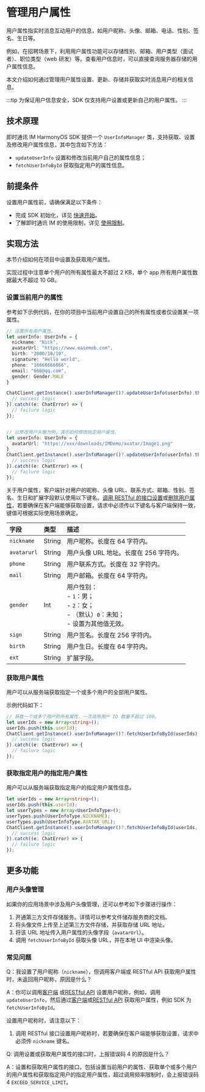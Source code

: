 # 管理用户属性

<Toc />

用户属性指实时消息互动用户的信息，如用户昵称、头像、邮箱、电话、性别、签名、生日等。

例如，在招聘场景下，利用用户属性功能可以存储性别、邮箱、用户类型（面试者）、职位类型（web 研发）等。查看用户信息时，可以直接查询服务器存储的用户属性信息。

本文介绍如何通过管理用户属性设置、更新、存储并获取实时消息用户的相关信息。

:::tip
为保证用户信息安全，SDK 仅支持用户设置或更新自己的用户属性。
:::

## 技术原理

即时通讯 IM HarmonyOS SDK 提供一个 `UserInfoManager` 类，支持获取、设置及修改用户属性信息，其中包含如下方法：

- `updateUserInfo` 设置和修改当前用户自己的属性信息；
- `fetchUserInfoById` 获取指定用户的属性信息。

## 前提条件

设置用户属性前，请确保满足以下条件：

- 完成 SDK 初始化，详见 [快速开始](quickstart.html)。
- 了解即时通讯 IM 的使用限制，详见 [使用限制](limitation.html)。

## 实现方法

本节介绍如何在项目中设置及获取用户属性。

实现过程中注意单个用户的所有属性最大不超过 2 KB，单个 app 所有用户属性数据最大不超过 10 GB。

### 设置当前用户的属性

参考如下示例代码，在你的项目中当前用户设置自己的所有属性或者仅设置某一项属性。

```typescript
// 设置所有用户属性。
let userInfo: UserInfo = {
  nickname: "Nick",
  avatarUrl: "https://www.easemob.com",
  birth: "2000/10/10",
  signature: "Hello world",
  phone: "16666666666",
  email: "666@qq.com",
  gender: Gender.MALE
}

ChatClient.getInstance().userInfoManager()?.updateUserInfo(userInfo).then(result => {
  // success logic
}).catch((e: ChatError) => {
  // failure logic
});


// 以修改用户头像为例，演示如何修改指定用户属性。
let userInfo: UserInfo = {
  avatarUrl: "https://xxx/downloads/IMDemo/avatar/Image1.png"
}
ChatClient.getInstance().userInfoManager()?.updateUserInfo(userInfo).then(result => {
  // success logic
}).catch((e: ChatError) => {
  // failure logic
});
```

关于用户属性，客户端针对用户的昵称、头像 URL、联系方式、邮箱、性别、签名、生日和扩展字段默认使用以下键名。[调用 RESTful 的接口设置](/docs/sdk/server-side/userprofile.html#设置用户属性)或[删除用户属性](/docs/sdk/server-side/userprofile.html#删除用户属性)，若要确保在客户端能够获取设置，请求中必须传以下键名与客户端保持一致，键值可根据实际使用场景确定。

| 字段        | 类型   | 描述    |
| :---------- | :----- | :------- |
| `nickname`  | String | 用户昵称。长度在 64 字符内。    |
| `avatarurl` | String | 用户头像 URL 地址。长度在 256 字符内。   |
| `phone`     | String | 用户联系方式。长度在 32 字符内。   |
| `mail`      | String | 用户邮箱。长度在 64 字符内。   |
| `gender`    | Int    | 用户性别：<br/> - `1`：男；<br/> - `2`：女；<br/> - （默认）`0`：未知；<br/> - 设置为其他值无效。 |
| `sign`      | String | 用户签名。长度在 256 字符内。   |
| `birth`     | String | 用户生日。长度在 64 字符内。     |
| `ext`       | String | 扩展字段。   |

### 获取用户属性

用户可以从服务端获取指定一个或多个用户的全部用户属性。

示例代码如下：

```typescript
// 获取一个或多个用户的所有属性，一次调用用户 ID 数量不超过 100。
let userIds = new Array<string>();
userIds.push(this.userId);
ChatClient.getInstance().userInfoManager()?.fetchUserInfoById(userIds).then(result => {
  // success logic
}).catch((e: ChatError) => {
  // failure logic
});
```

### 获取指定用户的指定用户属性

用户可以从服务端获取指定用户的指定用户属性信息。

```typescript
let userIds = new Array<string>();
userIds.push(this.userId);
let userTypes = new Array<UserInfoType>();
userTypes.push(UserInfoType.NICKNAME);
userTypes.push(UserInfoType.AVATAR_URL);
ChatClient.getInstance().userInfoManager()?.fetchUserInfoById(userIds, userTypes).then(result => {
  // success logic
}).catch((e: ChatError) => {
  // failure logic
});
```

## 更多功能

### 用户头像管理

如果你的应用场景中涉及用户头像管理，还可以参考如下步骤进行操作：

1. 开通第三方文件存储服务。详情可以参考文件储存服务商的文档。
2. 将头像文件上传至上述第三方文件存储，并获取存储 URL 地址。
3. 将该 URL 地址传入用户属性的头像字段（`avatarUrl`）。
4. 调用 `fetchUserInfoById` 获取头像 URL，并在本地 UI 中渲染头像。

### 常见问题

Q：我设置了用户昵称（`nickname`），但调用客户端或 RESTful API 获取用户属性时，未返回用户昵称，原因是什么？

A：你可以调用[客户端](#设置当前用户的属性) 或[RESTful API](/docs/sdk/server-side/userprofile.html#设置用户属性) 设置用户昵称，例如，调用 `updateUserInfo`，然后通过[客户端](#获取用户属性)或[RESTful API](/docs/sdk/server-side/userprofile.html#获取用户属性) 获取用户属性，例如 SDK 为 `fetchUserInfoById`。

设置用户昵称时，请注意以下：

1. 调用 RESTful 接口设置用户昵称时，若要确保在客户端能够获取设置，请求中必须传 `nickname` 键名。

Q: 调用设置或获取用户属性的接口时，上报错误码 4 的原因是什么？

A：设置和获取用户属性的接口，包括设置当前用户的属性、获取单个或多个用户的用户属性和获取指定用户的指定用户属性，超过调用频率限制时，会上报错误码 4 `EXCEED_SERVICE_LIMIT`。
